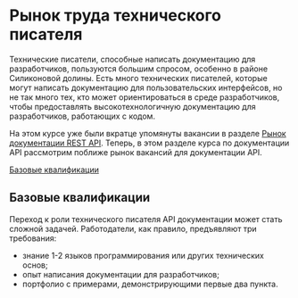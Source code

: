 <a name="market"></a>
# Рынок труда технического писателя

Технические писатели, способные написать документацию для разработчиков, пользуются большим спросом, особенно в районе Силиконовой долины. Есть много технических писателей, которые могут написать документацию для пользовательских интерфейсов, но не так много тех, кто может ориентироваться в среде разработчиков, чтобы предоставлять высокотехнологичную документацию для разработчиков, работающих с кодом.

На этом курсе уже были вкратце упомянуты вакансии в разделе [Рынок документации REST API](https://github.com/Starkovden/Documenting_APIs/blob/master/1.%20Introduction%20to%20REST%20APIs/1.7.The%20market%20for%20REST%20API%20documentation.md). Теперь, в этом разделе курса по документации API рассмотрим поближе рынок вакансий для документации API.

[Базовые квалификации](#basic)


<a name="basic"></a>
## Базовые квалификации

Переход к роли технического писателя API документации может стать сложной задачей. Работодатели, как правило, предъявляют три требования:

- знание 1-2 языков программирования или других технических основ;
- опыт написания документации для разработчиков;
- портфолио с примерами, демонстрирующими первые два пункта.
